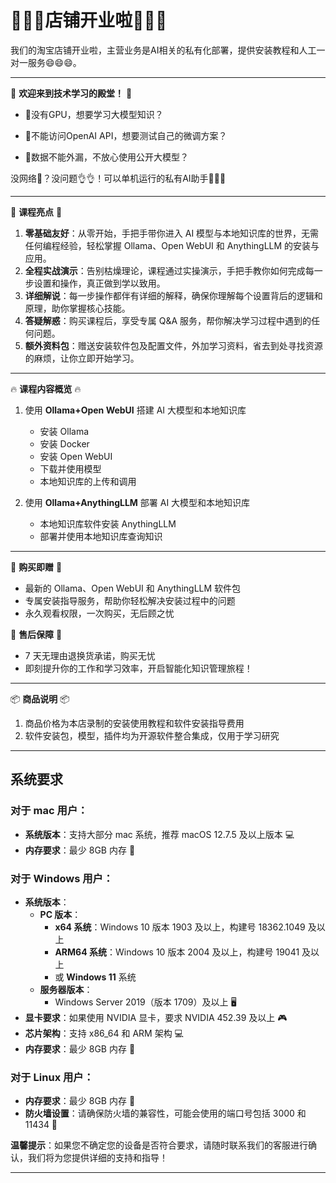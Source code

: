 # 🎉🎉🎉店铺开业啦🎉🎉🎉

我们的淘宝店铺开业啦，主营业务是AI相关的私有化部署，提供安装教程和人工一对一服务😄😄😄。

---

🎉 **欢迎来到技术学习的殿堂！** 🎉

- 🤔️没有GPU，想要学习大模型知识？

- 🤔️不能访问OpenAI API，想要测试自己的微调方案？

- 🤔️数据不能外漏，不放心使用公开大模型？

没网络🤔️？没问题👌👌！可以单机运行的私有AI助手🚀🚀🚀

---

🌟 **课程亮点** 🌟

1. **零基础友好**：从零开始，手把手带你进入 AI 模型与本地知识库的世界，无需任何编程经验，轻松掌握 Ollama、Open WebUI 和 AnythingLLM 的安装与应用。
2. **全程实战演示**：告别枯燥理论，课程通过实操演示，手把手教你如何完成每一步设置和操作，真正做到学以致用。
3. **详细解说**：每一步操作都伴有详细的解释，确保你理解每个设置背后的逻辑和原理，助你掌握核心技能。
4. **答疑解惑**：购买课程后，享受专属 Q&A 服务，帮你解决学习过程中遇到的任何问题。
5. **额外资料包**：赠送安装软件包及配置文件，外加学习资料，省去到处寻找资源的麻烦，让你立即开始学习。

---

🔥 **课程内容概览** 🔥 

1. 使用 **Ollama+Open WebUI** 搭建 AI 大模型和本地知识库
   - 安装 Ollama
   - 安装 Docker
   - 安装 Open WebUI
   - 下载并使用模型
   - 本地知识库的上传和调用

2. 使用 **Ollama+AnythingLLM** 部署 AI 大模型和本地知识库
   - 本地知识库软件安装 AnythingLLM
   - 部署并使用本地知识库查询知识

---

🎁 **购买即赠** 🎁

- 最新的 Ollama、Open WebUI 和 AnythingLLM 软件包
- 专属安装指导服务，帮助你轻松解决安装过程中的问题
- 永久观看权限，一次购买，无后顾之忧

🚀 **售后保障** 🚀

- 7 天无理由退换货承诺，购买无忧
- 即刻提升你的工作和学习效率，开启智能化知识管理旅程！

---

📦 **商品说明** 📦

1. 商品价格为本店录制的安装使用教程和软件安装指导费用
2. 软件安装包，模型，插件均为开源软件整合集成，仅用于学习研究

---

## 系统要求

### 对于 mac 用户：

- **系统版本**：支持大部分 mac 系统，推荐 macOS 12.7.5 及以上版本 💻
- **内存要求**：最少 8GB 内存 💾

### 对于 Windows 用户：

- **系统版本**：
  - **PC 版本**：
    - **x64 系统**：Windows 10 版本 1903 及以上，构建号 18362.1049 及以上
    - **ARM64 系统**：Windows 10 版本 2004 及以上，构建号 19041 及以上
    - 或 **Windows 11** 系统
  - **服务器版本**：
    - Windows Server 2019（版本 1709）及以上 🖥️
- **显卡要求**：如果使用 NVIDIA 显卡，要求 NVIDIA 452.39 及以上 🎮
- **芯片架构**：支持 x86_64 和 ARM 架构 💻
- **内存要求**：最少 8GB 内存 💾

### 对于 Linux 用户：

- **内存要求**：最少 8GB 内存 💾
- **防火墙设置**：请确保防火墙的兼容性，可能会使用的端口号包括 3000 和 11434 🔧

**温馨提示**：如果您不确定您的设备是否符合要求，请随时联系我们的客服进行确认，我们将为您提供详细的支持和指导！

---
